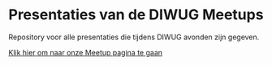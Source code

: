 # Presentaties van de DIWUG Meetups

Repository voor alle presentaties die tijdens DIWUG avonden zijn gegeven.

[Klik hier om naar onze Meetup pagina te gaan](https://www.meetup.com/Dutch-Information-Workers-User-Group-DIWUG/)

